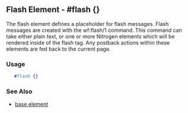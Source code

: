 <!-- dash: #flash | Element | ###:Section -->



## Flash Element - #flash {}

  The flash element defines a placeholder for flash messages. Flash messages are created
  with the wf:flash/1 command. This command can take either plain text, or one or more Nitrogen
  elements which will be rendered inside of the flash tag. Any postback actions within these elements
  are fed back to the current page.

### Usage

```erlang
   #flash {}

```

### See Also

 *  [base element](./element_base.md)
